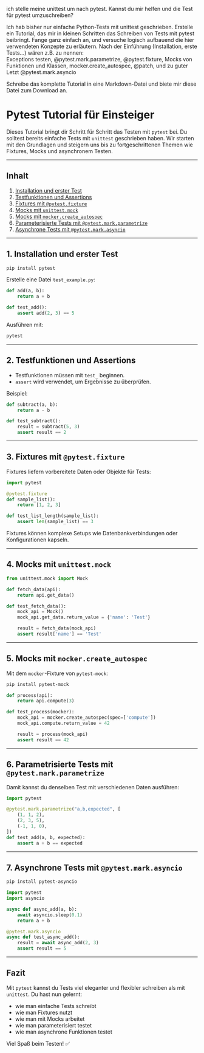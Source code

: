ich stelle meine unittest um nach pytest. Kannst du mir helfen und die Test für pytest umzuschreiben?


Ich hab bisher nur einfache Python-Tests mit unittest geschrieben. 
Erstelle ein Tutorial, das mir in kleinen Schritten das Schreiben von Tests mit pytest beibringt. 
Fange ganz einfach an, und versuche logisch aufbauend die hier verwendeten Konzepte zu erläutern. 
Nach der Einführung (Installation, erste Tests...) wären z.B. zu nennen:  
Exceptions testen, @pytest.mark.parametrize, @pytest.fixture, Mocks von Funktionen und Klassen, mocker.create_autospec, @patch, 
und zu guter Letzt @pytest.mark.asyncio

Schreibe das komplette Tutorial in eine Markdown-Datei und biete mir diese Datei zum Download an.


# Pytest Tutorial für Einsteiger

Dieses Tutorial bringt dir Schritt für Schritt das Testen mit `pytest` bei. Du solltest bereits einfache Tests mit `unittest` geschrieben haben. Wir starten mit den Grundlagen und steigern uns bis zu fortgeschrittenen Themen wie Fixtures, Mocks und asynchronem Testen.

---

## Inhalt

1. [Installation und erster Test](#1-installation-und-erster-test)
2. [Testfunktionen und Assertions](#2-testfunktionen-und-assertions)
3. [Fixtures mit `@pytest.fixture`](#3-fixtures-mit-pytestfixture)
4. [Mocks mit `unittest.mock`](#4-mocks-mit-unittestmock)
5. [Mocks mit `mocker.create_autospec`](#5-mocks-mit-mockercreate_autospec)
6. [Parameterisierte Tests mit `@pytest.mark.parametrize`](#6-parameterisierte-tests-mit-pytestmarkparametrize)
7. [Asynchrone Tests mit `@pytest.mark.asyncio`](#7-asynchrone-tests-mit-pytestmarkasyncio)

---

## 1. Installation und erster Test

```bash
pip install pytest
```

Erstelle eine Datei `test_example.py`:

```python
def add(a, b):
    return a + b

def test_add():
    assert add(2, 3) == 5
```

Ausführen mit:

```bash
pytest
```

---

## 2. Testfunktionen und Assertions

- Testfunktionen müssen mit `test_` beginnen.
- `assert` wird verwendet, um Ergebnisse zu überprüfen.

Beispiel:

```python
def subtract(a, b):
    return a - b

def test_subtract():
    result = subtract(5, 3)
    assert result == 2
```

---

## 3. Fixtures mit `@pytest.fixture`

Fixtures liefern vorbereitete Daten oder Objekte für Tests:

```python
import pytest

@pytest.fixture
def sample_list():
    return [1, 2, 3]

def test_list_length(sample_list):
    assert len(sample_list) == 3
```

Fixtures können komplexe Setups wie Datenbankverbindungen oder Konfigurationen kapseln.

---

## 4. Mocks mit `unittest.mock`

```python
from unittest.mock import Mock

def fetch_data(api):
    return api.get_data()

def test_fetch_data():
    mock_api = Mock()
    mock_api.get_data.return_value = {'name': 'Test'}

    result = fetch_data(mock_api)
    assert result['name'] == 'Test'
```

---

## 5. Mocks mit `mocker.create_autospec`

Mit dem `mocker`-Fixture von `pytest-mock`:

```bash
pip install pytest-mock
```

```python
def process(api):
    return api.compute(3)

def test_process(mocker):
    mock_api = mocker.create_autospec(spec=['compute'])
    mock_api.compute.return_value = 42

    result = process(mock_api)
    assert result == 42
```

---

## 6. Parametrisierte Tests mit `@pytest.mark.parametrize`

Damit kannst du denselben Test mit verschiedenen Daten ausführen:

```python
import pytest

@pytest.mark.parametrize("a,b,expected", [
    (1, 1, 2),
    (2, 3, 5),
    (-1, 1, 0),
])
def test_add(a, b, expected):
    assert a + b == expected
```

---

## 7. Asynchrone Tests mit `@pytest.mark.asyncio`

```bash
pip install pytest-asyncio
```

```python
import pytest
import asyncio

async def async_add(a, b):
    await asyncio.sleep(0.1)
    return a + b

@pytest.mark.asyncio
async def test_async_add():
    result = await async_add(2, 3)
    assert result == 5
```

---

## Fazit

Mit `pytest` kannst du Tests viel eleganter und flexibler schreiben als mit `unittest`. Du hast nun gelernt:

- wie man einfache Tests schreibt
- wie man Fixtures nutzt
- wie man mit Mocks arbeitet
- wie man parameterisiert testet
- wie man asynchrone Funktionen testet

Viel Spaß beim Testen! ✅
